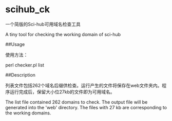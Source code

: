 # scihub_ck

一个简版的Sci-hub可用域名检查工具

A tiny tool for checking the working domain of sci-hub

##Usage

使用方法：

perl checker.pl list

##Description

列表文件包括262个域名后缀供检查。运行产生的文件将保存在web文件夹内。程序运行完成后，保留大小位27kb的文件即为可用域名。

The list file contained 262 domains to check. The output file will be generated into the 'web' directory. The files with 27 kb are corresponding to the working domains.
